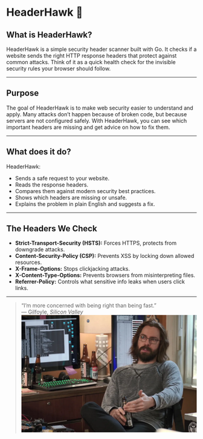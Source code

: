 # HeaderHawk 🦅  

## What is HeaderHawk?  
HeaderHawk is a simple security header scanner built with Go. It checks if a website sends the right HTTP response headers that protect against common attacks. Think of it as a quick health check for the invisible security rules your browser should follow.  

---

## Purpose  
The goal of HeaderHawk is to make web security easier to understand and apply. Many attacks don’t happen because of broken code, but because servers are not configured safely. With HeaderHawk, you can see which important headers are missing and get advice on how to fix them.  

---

## What does it do?  
HeaderHawk:  
- Sends a safe request to your website.  
- Reads the response headers.  
- Compares them against modern security best practices.  
- Shows which headers are missing or unsafe.  
- Explains the problem in plain English and suggests a fix.  

---

## The Headers We Check  
- **Strict-Transport-Security (HSTS):** Forces HTTPS, protects from downgrade attacks.  
- **Content-Security-Policy (CSP):** Prevents XSS by locking down allowed resources.  
- **X-Frame-Options:** Stops clickjacking attacks.  
- **X-Content-Type-Options:** Prevents browsers from misinterpreting files.  
- **Referrer-Policy:** Controls what sensitive info leaks when users click links.  

---

> “I’m more concerned with being right than being fast.”  
— Gilfoyle, *Silicon Valley* 
![alt text](image.png)